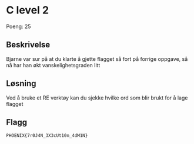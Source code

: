 # C level 2

Poeng: 25

## Beskrivelse

Bjarne var sur på at du klarte å gjette flagget så fort på forrige oppgave, så nå har han økt vanskelighetsgraden litt

## Løsning

Ved å bruke et RE verktøy kan du sjekke hvilke ord som blir brukt for å lage flagget

## Flagg

```
PHOENIX{7r0J4N_3X3cUt10n_4dM1N}
```